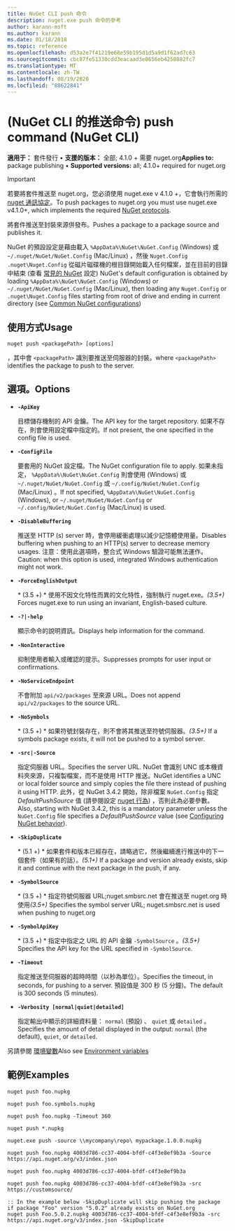 ```yaml
---
title: NuGet CLI push 命令
description: nuget.exe push 命令的參考
author: karann-msft
ms.author: karann
ms.date: 01/18/2018
ms.topic: reference
ms.openlocfilehash: d53a2e7f41219e68e59b195d1d5a9d1f62ad7c63
ms.sourcegitcommit: cbc87fe51330cdd3eacaad3e8656eb4258882fc7
ms.translationtype: MT
ms.contentlocale: zh-TW
ms.lasthandoff: 08/19/2020
ms.locfileid: "88622841"
---
```

# <a name="push-command-nuget-cli"></a><span data-ttu-id="cad25-103"> (NuGet CLI 的推送命令) </span><span class="sxs-lookup"><span data-stu-id="cad25-103">push command (NuGet CLI)</span></span>

<span data-ttu-id="cad25-104">**適用于：** 套件發行 &bullet; **支援的版本：** 全部; 4.1.0 + 需要 nuget.org</span><span class="sxs-lookup"><span data-stu-id="cad25-104">**Applies to:** package publishing &bullet; **Supported versions:** all; 4.1.0+ required for nuget.org</span></span>

> [!Important]
> <span data-ttu-id="cad25-105">若要將套件推送至 nuget.org，您必須使用 nuget.exe v 4.1.0 +，它會執行所需的 [nuget 通訊協定](../../api/nuget-protocols.md)。</span><span class="sxs-lookup"><span data-stu-id="cad25-105">To push packages to nuget.org you must use nuget.exe v4.1.0+, which implements the required [NuGet protocols](../../api/nuget-protocols.md).</span></span>

<span data-ttu-id="cad25-106">將套件推送至封裝來源併發布。</span><span class="sxs-lookup"><span data-stu-id="cad25-106">Pushes a package to a package source and publishes it.</span></span>

<span data-ttu-id="cad25-107">NuGet 的預設設定是藉由載入 `%AppData%\NuGet\NuGet.Config` (Windows) 或 `~/.nuget/NuGet/NuGet.Config` (Mac/Linux) ，然後 `Nuget.Config` `.nuget\Nuget.Config` 從磁片磁碟機的根目錄開始載入任何檔案，並在目前的目錄中結束 (查看 [常見的 NuGet](../../consume-packages/configuring-nuget-behavior.md) 設定) </span><span class="sxs-lookup"><span data-stu-id="cad25-107">NuGet's default configuration is obtained by loading `%AppData%\NuGet\NuGet.Config` (Windows) or `~/.nuget/NuGet/NuGet.Config` (Mac/Linux), then loading any `Nuget.Config` or `.nuget\Nuget.Config` files starting from root of drive and ending in current directory (see [Common NuGet configurations](../../consume-packages/configuring-nuget-behavior.md))</span></span>

## <a name="usage"></a><span data-ttu-id="cad25-108">使用方式</span><span class="sxs-lookup"><span data-stu-id="cad25-108">Usage</span></span>

```cli
nuget push <packagePath> [options]
```

<span data-ttu-id="cad25-109">，其中會 `<packagePath>` 識別要推送至伺服器的封裝。</span><span class="sxs-lookup"><span data-stu-id="cad25-109">where `<packagePath>` identifies the package to push to the server.</span></span>

## <a name="options"></a><span data-ttu-id="cad25-110">選項。</span><span class="sxs-lookup"><span data-stu-id="cad25-110">Options</span></span>

- **`-ApiKey`**

  <span data-ttu-id="cad25-111">目標儲存機制的 API 金鑰。</span><span class="sxs-lookup"><span data-stu-id="cad25-111">The API key for the target repository.</span></span> <span data-ttu-id="cad25-112">如果不存在，則會使用設定檔中指定的。</span><span class="sxs-lookup"><span data-stu-id="cad25-112">If not present,  the one specified in the config file is used.</span></span>

- **`-ConfigFile`**

  <span data-ttu-id="cad25-113">要套用的 NuGet 設定檔。</span><span class="sxs-lookup"><span data-stu-id="cad25-113">The NuGet configuration file to apply.</span></span> <span data-ttu-id="cad25-114">如果未指定， `%AppData%\NuGet\NuGet.Config` 則會使用 (Windows) 或 `~/.nuget/NuGet/NuGet.Config` 或 `~/.config/NuGet/NuGet.Config` (Mac/Linux) 。</span><span class="sxs-lookup"><span data-stu-id="cad25-114">If not specified, `%AppData%\NuGet\NuGet.Config` (Windows), or `~/.nuget/NuGet/NuGet.Config` or `~/.config/NuGet/NuGet.Config` (Mac/Linux) is used.</span></span>

- **`-DisableBuffering`**

  <span data-ttu-id="cad25-115">推送至 HTTP (s) server 時，會停用緩衝處理以減少記憶體使用量。</span><span class="sxs-lookup"><span data-stu-id="cad25-115">Disables buffering when pushing to an HTTP(s) server to decrease memory usages.</span></span> <span data-ttu-id="cad25-116">注意：使用此選項時，整合式 Windows 驗證可能無法運作。</span><span class="sxs-lookup"><span data-stu-id="cad25-116">Caution: when this option is used, integrated Windows authentication might not work.</span></span>

- **`-ForceEnglishOutput`**

  <span data-ttu-id="cad25-117">\* (3.5 +) \* 使用不因文化特性而異的文化特性，強制執行 nuget.exe。</span><span class="sxs-lookup"><span data-stu-id="cad25-117">*(3.5+)* Forces nuget.exe to run using an invariant, English-based culture.</span></span>

- **`-?|-help`**

  <span data-ttu-id="cad25-118">顯示命令的說明資訊。</span><span class="sxs-lookup"><span data-stu-id="cad25-118">Displays help information for the command.</span></span>

- **`-NonInteractive`**

  <span data-ttu-id="cad25-119">抑制使用者輸入或確認的提示。</span><span class="sxs-lookup"><span data-stu-id="cad25-119">Suppresses prompts for user input or confirmations.</span></span>

- **`-NoServiceEndpoint`**

  <span data-ttu-id="cad25-120">不會附加 `api/v2/packages` 至來源 URL。</span><span class="sxs-lookup"><span data-stu-id="cad25-120">Does not append `api/v2/packages` to the source URL.</span></span>

- **`-NoSymbols`**

  <span data-ttu-id="cad25-121">\* (3.5 +) \* 如果符號封裝存在，則不會將其推送至符號伺服器。</span><span class="sxs-lookup"><span data-stu-id="cad25-121">*(3.5+)* If a symbols package exists, it will not be pushed to a symbol server.</span></span>

- **`-src|-Source`**

  <span data-ttu-id="cad25-122">指定伺服器 URL。</span><span class="sxs-lookup"><span data-stu-id="cad25-122">Specifies the server URL.</span></span> <span data-ttu-id="cad25-123">NuGet 會識別 UNC 或本機資料夾來源，只複製檔案，而不是使用 HTTP 推送。</span><span class="sxs-lookup"><span data-stu-id="cad25-123">NuGet identifies a UNC or local folder source and simply copies the file there instead of pushing it using HTTP.</span></span>  <span data-ttu-id="cad25-124">此外，從 NuGet 3.4.2 開始，除非檔案 `NuGet.Config` 指定 *DefaultPushSource* 值 (請參閱設定 [nuget 行為](../../consume-packages/configuring-nuget-behavior.md)) ，否則此為必要參數。</span><span class="sxs-lookup"><span data-stu-id="cad25-124">Also, starting with NuGet 3.4.2, this is a mandatory parameter unless the `NuGet.Config` file specifies a *DefaultPushSource* value (see [Configuring NuGet behavior](../../consume-packages/configuring-nuget-behavior.md)).</span></span>

- **`-SkipDuplicate`**

  <span data-ttu-id="cad25-125">\* (5.1 +) \* 如果套件和版本已經存在，請略過它，然後繼續進行推送中的下一個套件（如果有的話）。</span><span class="sxs-lookup"><span data-stu-id="cad25-125">*(5.1+)* If a package and version already exists, skip it and continue with the next package in the push, if any.</span></span>

- **`-SymbolSource`**

  <span data-ttu-id="cad25-126">\* (3.5 +) \* 指定符號伺服器 URL;nuget.smbsrc.net 會在推送至 nuget.org 時使用</span><span class="sxs-lookup"><span data-stu-id="cad25-126">*(3.5+)* Specifies the symbol server URL; nuget.smbsrc.net is used when pushing to nuget.org</span></span>

- **`-SymbolApiKey`**

  <span data-ttu-id="cad25-127">\* (3.5 +) \* 指定中指定之 URL 的 API 金鑰 `-SymbolSource` 。</span><span class="sxs-lookup"><span data-stu-id="cad25-127">*(3.5+)* Specifies the API key for the URL specified in `-SymbolSource`.</span></span>

- **`-Timeout`**

  <span data-ttu-id="cad25-128">指定推送至伺服器的超時時間（以秒為單位）。</span><span class="sxs-lookup"><span data-stu-id="cad25-128">Specifies the timeout, in seconds, for pushing to a server.</span></span> <span data-ttu-id="cad25-129">預設值是 300 秒 (5 分鐘)。</span><span class="sxs-lookup"><span data-stu-id="cad25-129">The default is 300 seconds (5 minutes).</span></span>

- **`-Verbosity [normal|quiet|detailed]`**

  <span data-ttu-id="cad25-130">指定輸出中顯示的詳細資料量： `normal` (預設) 、 `quiet` 或 `detailed` 。</span><span class="sxs-lookup"><span data-stu-id="cad25-130">Specifies the amount of detail displayed in the output: `normal` (the default), `quiet`, or `detailed`.</span></span>


<span data-ttu-id="cad25-131">另請參閱 [環境變數](cli-ref-environment-variables.md)</span><span class="sxs-lookup"><span data-stu-id="cad25-131">Also see [Environment variables](cli-ref-environment-variables.md)</span></span>

## <a name="examples"></a><span data-ttu-id="cad25-132">範例</span><span class="sxs-lookup"><span data-stu-id="cad25-132">Examples</span></span>

```cli
nuget push foo.nupkg

nuget push foo.symbols.nupkg

nuget push foo.nupkg -Timeout 360

nuget push *.nupkg

nuget.exe push -source \\mycompany\repo\ mypackage.1.0.0.nupkg

nuget push foo.nupkg 4003d786-cc37-4004-bfdf-c4f3e8ef9b3a -Source https://api.nuget.org/v3/index.json

nuget push foo.nupkg 4003d786-cc37-4004-bfdf-c4f3e8ef9b3a

nuget push foo.nupkg 4003d786-cc37-4004-bfdf-c4f3e8ef9b3a -src https://customsource/

:: In the example below -SkipDuplicate will skip pushing the package if package "Foo" version "5.0.2" already exists on NuGet.org
nuget push Foo.5.0.2.nupkg 4003d786-cc37-4004-bfdf-c4f3e8ef9b3a -src https://api.nuget.org/v3/index.json -SkipDuplicate
```

